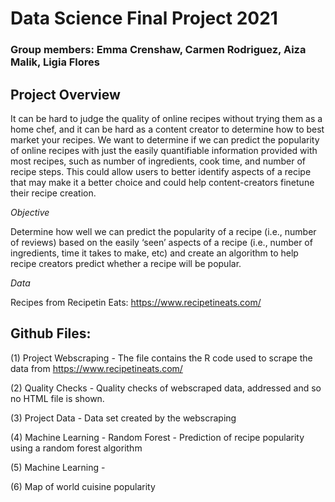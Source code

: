 # Data Science Final Project 2021
### Group members: Emma Crenshaw, Carmen Rodriguez, Aiza Malik, Ligia Flores



## Project Overview
It can be hard to judge the quality of online recipes without trying them as a home chef, and it can be hard as a content creator to determine how to best market your recipes. We want to determine if we can predict the popularity of online recipes with just the easily quantifiable information provided with most recipes, such as number of ingredients, cook time, and number of recipe steps. This could allow users to better identify aspects of a recipe that may make it a better choice and could help content-creators finetune their recipe creation.

_Objective_

Determine how well we can predict the popularity of a recipe (i.e., number of reviews) based on the easily ‘seen’ aspects of a recipe (i.e., number of ingredients, time it takes to make, etc) and create an algorithm to help recipe creators predict whether a recipe will be popular.

_Data_

Recipes from Recipetin Eats: https://www.recipetineats.com/


## Github Files:

  (1) Project Webscraping
      - The file contains the R code used to scrape the data from https://www.recipetineats.com/ 
      
  (2) Quality Checks 
      - Quality checks of webscraped data, addressed and so no HTML file is shown.
  
  (3) Project Data
      - Data set created by the webscraping
  
  (4) Machine Learning - Random Forest
      - Prediction of recipe popularity using a random forest algorithm
  
  (5) Machine Learning - 
  
  (6) Map of world cuisine popularity
  
  
